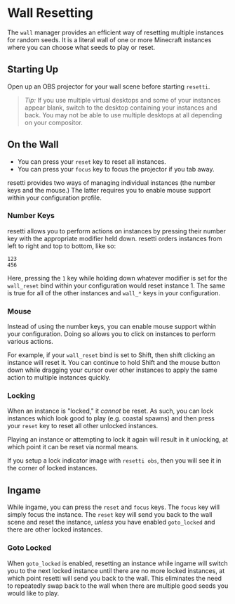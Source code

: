 # Wall Resetting

The `wall` manager provides an efficient way of resetting multiple instances
for random seeds. It is a literal wall of one or more Minecraft instances
where you can choose what seeds to play or reset.

## Starting Up

Open up an OBS projector for your wall scene before starting `resetti`.

> *Tip:* If you use multiple virtual desktops and some of your instances
> appear blank, switch to the desktop containing your instances and back.
> You may not be able to use multiple desktops at all depending on your
> compositor.

## On the Wall

- You can press your `reset` key to reset all instances.
- You can press your `focus` key to focus the projector if you tab away.

resetti provides two ways of managing individual instances
(the number keys and the mouse.) The latter requires you to enable mouse
support within your configuration profile.

### Number Keys

resetti allows you to perform actions on instances by pressing their number
key with the appropriate modifier held down. resetti orders instances from left
to right and top to bottom, like so:

```
123
456
```

Here, pressing the `1` key while holding down whatever modifier is set for the
`wall_reset` bind within your configuration would reset instance 1. The same
is true for all of the other instances and `wall_*` keys in your configuration.

### Mouse

Instead of using the number keys, you can enable mouse support within your
configuration. Doing so allows you to click on instances to perform various
actions.

For example, if your `wall_reset` bind is set to Shift, then shift clicking an
instance will reset it. You can continue to hold Shift and the mouse button
down while dragging your cursor over other instances to apply the same action
to multiple instances quickly.

### Locking

When an instance is "locked," it *cannot* be reset. As such, you can lock
instances which look good to play (e.g. coastal spawns) and then press your
`reset` key to reset all other unlocked instances.

Playing an instance or attempting to lock it again will result in it unlocking,
at which point it can be reset via normal means.

If you setup a lock indicator image with `resetti obs`, then you will see it in
the corner of locked instances.

## Ingame

While ingame, you can press the `reset` and `focus` keys. The `focus` key will
simply focus the instance. The `reset` key will send you back to the wall scene
and reset the instance, *unless* you have enabled `goto_locked` and there are
other locked instances.

### Goto Locked

When `goto_locked` is enabled, resetting an instance while ingame will switch
you to the next locked instance until there are no more locked instances, at
which point resetti will send you back to the wall. This eliminates the need to
repeatedly swap back to the wall when there are multiple good seeds you would
like to play.

